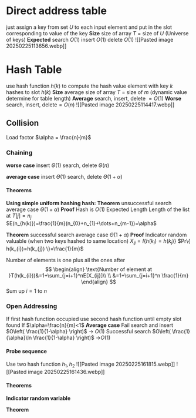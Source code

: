 # Direct address table

just assign a key from set $U$ to each input element and put in the slot corresponding to value of the key
**Size**
size of array $T$ = size of $U$  (Universe of keys)
**Expected**
search $O(1)$
insert $O(1)$
delete $O(1)$ 
![[Pasted image 20250225113656.webp]]

# Hash Table
use hash function $h(k)$ to compute the hash value
element with key $k$  hashes to slot $h(k)$ 
**Size**
average size of array $T$ = size of $m$ (dynamic value determine for table length)
**Average**
search, insert, delete $= O(1)$ 
**Worse**
search, insert, delete$=O(n)$ 
![[Pasted image 20250225114417.webp]]

## Collision
Load factor $\alpha = \frac{n}{m}$
### Chaining
**worse case** 
insert $\Theta(1)$ 
search, delete $\Theta(n)$ 

**average case** 
insert $\Theta(1)$ 
search, delete $\Theta(1+\alpha)$ 

#### Theorems
**Using simple uniform hashing hash:**
**Theorem**
unsuccessful search average case $\Theta(1+\alpha)$ 
**Proof**
Hash is $O(1)$ 
Expected Length 
Length of the list at $T[j]=n_{j}$  
$E(n_{h(k)})=\frac{1}{m}(n_{0}+n_{1}+\dots+n_{m-1})=\alpha$ 

**Theorem**
successful search average case $\Theta(1+\alpha)$ 
**Proof**
Indicator random valuable (when two keys hashed to same location)
$X_{ij}=I\{ h(k_{i})=h(k_{j}) \}$ 
$Pr\{ h(k_{i})=h(k_{j}) \}=\frac{1}{m}$ 

Number of elements is one plus all the ones after
$$
\begin{align}
\text{Number of element at }T(h(k_{i}))&=1+\sum_{j=i+1}^nE[X_{ij}]\\ \\
&=1+\sum_{j=i+1}^n  \frac{1}{m}
\end{align}
$$
Sum up $i=1$ to $n$  
### Open Addressing
If first hash function occupied use second hash function until empty slot found
If $\alpha=\frac{n}{m}<1$ 
**Average case**
Fail search and insert $O\left( \frac{1}{1-\alpha} \right)$  -> $O(1)$ 
Successful search $O\left( \frac{1}{\alpha}\ln \frac{1}{1-\alpha} \right)$ ->$O(1)$ 

#### Probe sequence
Use two hash function $h_{1},h_{2}$ 
![[Pasted image 20250225161815.webp]]
![[Pasted image 20250225161436.webp]]

#### Theorems
**Indicator random variable**



**Theorem**
